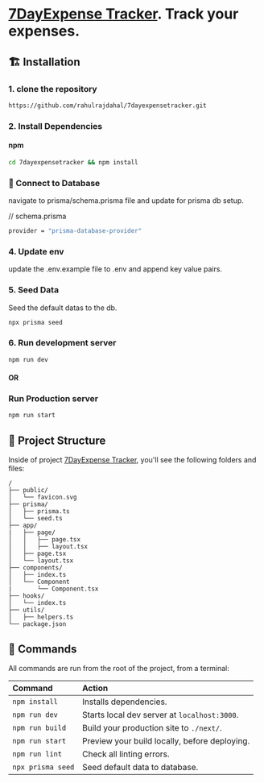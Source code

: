 # [7DayExpense Tracker](https://github.com/rahulrajdahal/7dayexpensetracker). Track your expenses.

## 🏗 Installation

### 1. clone the repository

```sh
https://github.com/rahulrajdahal/7dayexpensetracker.git
```

### 2. Install Dependencies

#### npm

```sh
cd 7dayexpensetracker && npm install
```

### 💾 Connect to Database

navigate to prisma/schema.prisma file and update for prisma db setup.

// schema.prisma

```sh
provider = "prisma-database-provider"
```

### 4. Update env

update the .env.example file to .env and append key value pairs.

### 5. Seed Data

Seed the default datas to the db.

```sh
npx prisma seed
```

### 6. Run development server

```sh
npm run dev
```

#### OR

### Run Production server

```sh
npm run start
```

## 🚀 Project Structure

Inside of project [7DayExpense Tracker](https://github.com/rahulrajdahal/7dayexpensetracker), you'll see the following folders and files:

```text
/
├── public/
│   └── favicon.svg
├── prisma/
│   ├── prisma.ts
│   └── seed.ts
├── app/
|   ├── page/
│   │   ├── page.tsx
│   │   ├── layout.tsx
│   ├── page.tsx
│   └── layout.tsx
├── components/
│   ├── index.ts
│   └── Component
|       └── Component.tsx
├── hooks/
│   └── index.ts
├── utils/
│   ├── helpers.ts
└── package.json
```

## 🧞 Commands

All commands are run from the root of the project, from a terminal:

| Command           | Action                                        |
| :---------------- | :-------------------------------------------- |
| `npm install`     | Installs dependencies.                        |
| `npm run dev`     | Starts local dev server at `localhost:3000`.  |
| `npm run build`   | Build your production site to `./next/`.      |
| `npm run start`   | Preview your build locally, before deploying. |
| `npm run lint`    | Check all linting errors.                     |
| `npx prisma seed` | Seed default data to database.                |
